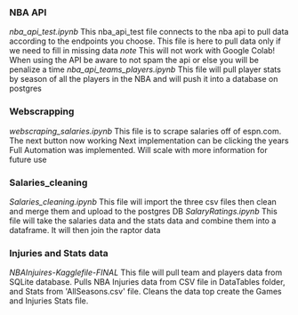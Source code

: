 ### NBA API
*nba_api_test.ipynb*
This nba_api_test file connects to the nba api to pull data according to the endpoints you choose. 
This file is here to pull data only if we need to fill in missing data
*note* This will not work with Google Colab! When using the API be aware to not spam the api or else you will be penalize a time
*nba_api_teams_players.ipynb*
This file will pull player stats by season of all the players in the NBA and will push it into a database on postgres

### Webscrapping
*webscraping_salaries.ipynb*
This file is to scrape salaries off of espn.com. 
The next button now working
Next implementation can be clicking the years
Full Automation was implemented. Will scale with more information for future use


### Salaries_cleaning
*Salaries_cleaning.ipynb*
This file will import the three csv files then clean and merge them and upload to the postgres DB
*SalaryRatings.ipynb*
This file will take the salaries data and the stats data and combine them into a dataframe. It will then join the raptor data


### Injuries and Stats data
*NBAInjuires-Kagglefile-FINAL*
This file will pull team and  players data from SQLite database. 
Pulls NBA Injuries data from CSV file in DataTables folder, and Stats from 'AllSeasons.csv' file.
Cleans the data top create the Games and Injuries Stats file.